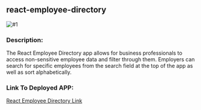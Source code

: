 ## react-employee-directory

![#1](https://user-images.githubusercontent.com/58678985/82691717-32dedf00-9c13-11ea-87b0-743f86d8207a.png)



### Description:

The React Employee Directory app allows for business professionals to access non-sensitive employee data and filter through them. Employers can search for specific employees from the search field at the top of the app as well as sort alphabetically.


### Link To Deployed APP:

[React Employee Directory Link](https://mekaleka.github.io/react-employee-directory/)

